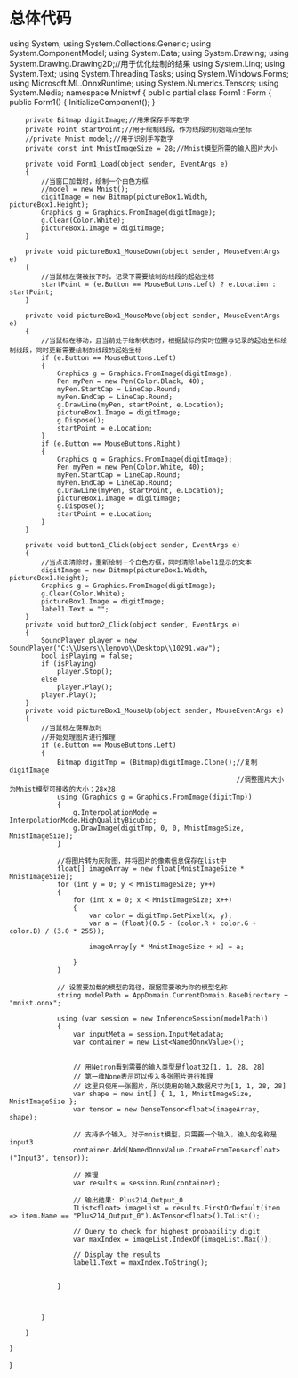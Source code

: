 # 总体代码
using System;
using System.Collections.Generic;
using System.ComponentModel;
using System.Data;
using System.Drawing;
using System.Drawing.Drawing2D;//用于优化绘制的结果
using System.Linq;
using System.Text;
using System.Threading.Tasks;
using System.Windows.Forms;
using Microsoft.ML.OnnxRuntime;
using System.Numerics.Tensors;
using System.Media;
namespace Mnistwf
{
    public partial class Form1 : Form
    {
        public Form1()
        {
            InitializeComponent();
        }

        private Bitmap digitImage;//用来保存手写数字
        private Point startPoint;//用于绘制线段，作为线段的初始端点坐标
        //private Mnist model;//用于识别手写数字
        private const int MnistImageSize = 28;//Mnist模型所需的输入图片大小

        private void Form1_Load(object sender, EventArgs e)
        {
            //当窗口加载时，绘制一个白色方框
            //model = new Mnist();
            digitImage = new Bitmap(pictureBox1.Width, pictureBox1.Height);
            Graphics g = Graphics.FromImage(digitImage);
            g.Clear(Color.White);
            pictureBox1.Image = digitImage;
        }

        private void pictureBox1_MouseDown(object sender, MouseEventArgs e)
        {
            //当鼠标左键被按下时，记录下需要绘制的线段的起始坐标
            startPoint = (e.Button == MouseButtons.Left) ? e.Location : startPoint;
        }

        private void pictureBox1_MouseMove(object sender, MouseEventArgs e)
        {
            //当鼠标在移动，且当前处于绘制状态时，根据鼠标的实时位置与记录的起始坐标绘制线段，同时更新需要绘制的线段的起始坐标
            if (e.Button == MouseButtons.Left)
            {
                Graphics g = Graphics.FromImage(digitImage);
                Pen myPen = new Pen(Color.Black, 40);
                myPen.StartCap = LineCap.Round;
                myPen.EndCap = LineCap.Round;
                g.DrawLine(myPen, startPoint, e.Location);
                pictureBox1.Image = digitImage;
                g.Dispose();
                startPoint = e.Location;
            }
            if (e.Button == MouseButtons.Right)
            {
                Graphics g = Graphics.FromImage(digitImage);
                Pen myPen = new Pen(Color.White, 40);
                myPen.StartCap = LineCap.Round;
                myPen.EndCap = LineCap.Round;
                g.DrawLine(myPen, startPoint, e.Location);
                pictureBox1.Image = digitImage;
                g.Dispose();
                startPoint = e.Location;
            }
        }

        private void button1_Click(object sender, EventArgs e)
        {
            //当点击清除时，重新绘制一个白色方框，同时清除label1显示的文本
            digitImage = new Bitmap(pictureBox1.Width, pictureBox1.Height);
            Graphics g = Graphics.FromImage(digitImage);
            g.Clear(Color.White);
            pictureBox1.Image = digitImage;
            label1.Text = "";
        }
        private void button2_Click(object sender, EventArgs e)
        {
            SoundPlayer player = new SoundPlayer("C:\\Users\\lenovo\\Desktop\\10291.wav");
            bool isPlaying = false;
            if (isPlaying)
                player.Stop();
            else
                player.Play();
            player.Play();
        }
        private void pictureBox1_MouseUp(object sender, MouseEventArgs e)
        {
            //当鼠标左键释放时
            //开始处理图片进行推理
            if (e.Button == MouseButtons.Left)
            {
                Bitmap digitTmp = (Bitmap)digitImage.Clone();//复制digitImage
                                                             //调整图片大小为Mnist模型可接收的大小：28×28
                using (Graphics g = Graphics.FromImage(digitTmp))
                {
                    g.InterpolationMode = InterpolationMode.HighQualityBicubic;
                    g.DrawImage(digitTmp, 0, 0, MnistImageSize, MnistImageSize);
                }

                //将图片转为灰阶图，并将图片的像素信息保存在list中
                float[] imageArray = new float[MnistImageSize * MnistImageSize];
                for (int y = 0; y < MnistImageSize; y++)
                {
                    for (int x = 0; x < MnistImageSize; x++)
                    {
                        var color = digitTmp.GetPixel(x, y);
                        var a = (float)(0.5 - (color.R + color.G + color.B) / (3.0 * 255));                     

                        imageArray[y * MnistImageSize + x] = a;

                    }
                }

                // 设置要加载的模型的路径，跟据需要改为你的模型名称
                string modelPath = AppDomain.CurrentDomain.BaseDirectory + "mnist.onnx";

                using (var session = new InferenceSession(modelPath))
                {
                    var inputMeta = session.InputMetadata;
                    var container = new List<NamedOnnxValue>();
              

                    // 用Netron看到需要的输入类型是float32[1, 1, 28, 28]
                    // 第一维None表示可以传入多张图片进行推理
                    // 这里只使用一张图片，所以使用的输入数据尺寸为[1, 1, 28, 28]
                    var shape = new int[] { 1, 1, MnistImageSize, MnistImageSize };
                    var tensor = new DenseTensor<float>(imageArray, shape);

                    // 支持多个输入，对于mnist模型，只需要一个输入，输入的名称是input3
                    container.Add(NamedOnnxValue.CreateFromTensor<float>("Input3", tensor));

                    // 推理
                    var results = session.Run(container);

                    // 输出结果: Plus214_Output_0
                    IList<float> imageList = results.FirstOrDefault(item => item.Name == "Plus214_Output_0").AsTensor<float>().ToList();

                    // Query to check for highest probability digit
                    var maxIndex = imageList.IndexOf(imageList.Max());

                    // Display the results
                    label1.Text = maxIndex.ToString();


                }



            }

        }

    }
}